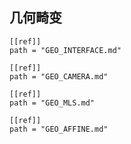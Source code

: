 ## 几何畸变

```vkit-doc
[[ref]]
path = "GEO_INTERFACE.md"

[[ref]]
path = "GEO_CAMERA.md"

[[ref]]
path = "GEO_MLS.md"

[[ref]]
path = "GEO_AFFINE.md"
```


